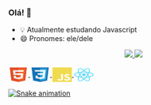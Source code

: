 ### Olá! 👋

- 💡 Atualmente estudando Javascript 
- 😄 Pronomes: ele/dele

<div align="center">
  <a href="https://github.com/fsfreitas">
  <img height="180em" src="https://github-readme-stats.vercel.app/api?username=fsfreitas&show_icons=true&theme=dracula&include_all_commits=true&count_private=true"/>
  <img height="180em" src="https://github-readme-stats.vercel.app/api/top-langs/?username=fsfreitas&layout=compact&langs_count=7&theme=dracula"/>
</div>
  
  <div style="display: inline_block"><br>
  
  <img align="center" alt="HTML" height="30" width="40" src="https://raw.githubusercontent.com/devicons/devicon/master/icons/html5/html5-original.svg">
  <img align="center" alt="CSS" height="30" width="40" src="https://raw.githubusercontent.com/devicons/devicon/master/icons/css3/css3-original.svg">
  <img align="center" alt="Js" height="30" width="40" src="https://raw.githubusercontent.com/devicons/devicon/master/icons/javascript/javascript-plain.svg">
  <img align="center" alt="React" height="30" width="40" src="https://raw.githubusercontent.com/devicons/devicon/master/icons/react/react-original.svg">
  </div>
  
   ![Snake animation](https://github.com/fsfreitas/fsfreitas/blob/output/github-contribution-grid-snake.svg)
